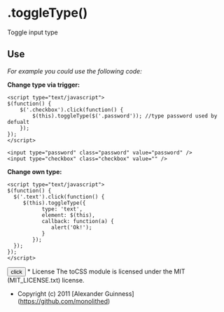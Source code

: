 # .toggleType()

Toggle input type

## Use
*For example you could use the following code:*

**Change type via trigger:**

    <script type="text/javascript">
    $(function() {
        $('.checkbox').click(function() {
            $(this).toggleType($('.password')); //type password used by defualt
        });
    });
    </script>

    <input type="password" class="password" value="password" />
    <input type="checkbox" class="checkbox" value="" />

 **Change own type:**

    <script type="text/javascript">
    $(function() {
      $('.text').click(function() {
         $(this).toggleType({
               type: 'text',
               element: $(this),
               callback: function(a) {
                  alert('Ok!');
               }
            });
      });
    });
    </script>

   <input type="button" class="text" value="click" />
* License
    The toCSS module is licensed under the MIT (MIT_LICENSE.txt) license.

* Copyright (c) 2011 [Alexander Guinness] (https://github.com/monolithed)
